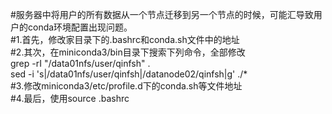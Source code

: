 #服务器中将用户的所有数据从一个节点迁移到另一个节点的时候，可能汇导致用户的conda环境配置出现问题。  
#1.首先，修改家目录下的.bashrc和conda.sh文件中的地址  
#2.其次，在miniconda3/bin目录下搜索下列命令，全部修改  
grep -rI "/data01nfs/user/qinfsh" .  
sed -i 's|/data01nfs/user/qinfsh|/datanode02/qinfsh|g' ./*  
#3.修改miniconda3/etc/profile.d下的conda.sh等文件地址   
#4.最后，使用source .bashrc  
